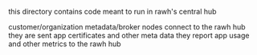 this directory contains code meant to run in rawh's central hub

customer/organization metadata/broker nodes connect to the rawh hub
they are sent app certificates and other meta data
they report app usage and other metrics to the rawh hub